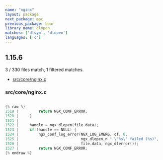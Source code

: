 ```yaml
---
name: "nginx"
layout: package
next_package: mpc
previous_package: bear
library_name: dlopen
matches: ['dlsym', 'dlopen']
languages: ['c']
---
```

## 1.15.6
3 / 330 files match, 1 filtered matches.

 - [src/core/nginx.c](#srccorenginxc)

### src/core/nginx.c

```c

{% raw %}
1519 |         return NGX_CONF_ERROR;
1520 |     }
1521 | 
1522 |     handle = ngx_dlopen(file.data);
1523 |     if (handle == NULL) {
1524 |         ngx_conf_log_error(NGX_LOG_EMERG, cf, 0,
1525 |                            ngx_dlopen_n " \"%s\" failed (%s)",
1526 |                            file.data, ngx_dlerror());
1527 |         return NGX_CONF_ERROR;
{% endraw %}

```